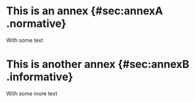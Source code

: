 # This is an annex {#sec:annexA .normative}

With some text

# This is another annex {#sec:annexB .informative}

With some more text
